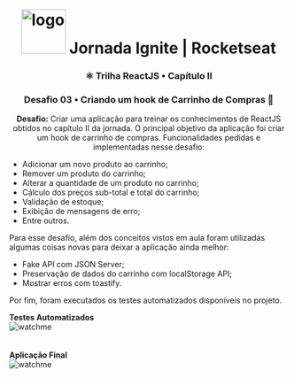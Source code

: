<h1 align="center">
<img src="https://discover.fcamara.dev/wp-content/themes/fcamara/img/rocket/guindaste_body.png" alt="logo" width="80"> Jornada Ignite | Rocketseat
</h1>
<h3 align="center">⚛️ Trilha ReactJS • Capítulo II</h3>
<h3 align="center">Desafio 03 • Criando um hook de Carrinho de Compras 🛒</h3>
<p align="center"><b>Desafio:</b> Criar uma aplicação para treinar os conhecimentos de ReactJS obtidos no capítulo II da jornada. O principal objetivo da aplicação foi criar um hook de carrinho de compras. Funcionalidades pedidas e implementadas nesse desafio:
<ul>
  <li>Adicionar um novo produto ao carrinho;</li>
  <li>Remover um produto do carrinho;</li>
  <li>Alterar a quantidade de um produto no carrinho;</li>
  <li>Cálculo dos preços sub-total e total do carrinho;</li>
  <li>Validação de estoque;</li>
  <li>Exibição de mensagens de erro;</li>
  <li>Entre outros.</li>
</ul>
Para esse desafio, além dos conceitos vistos em aula foram utilizadas algumas coisas novas para deixar a aplicação ainda melhor:
<ul>
  <li>Fake API com JSON Server;</li>
  <li>Preservação de dados do carrinho com localStorage API;</li>
  <li>Mostrar erros com toastify.</li>
</ul>

Por fim, foram executados os testes automatizados disponíveis no projeto.

<b>Testes Automatizados</b><br>
<img src="https://github.com/narelo/assets-readme/blob/main/testes-automatizados-D03.gif?raw=true" alt="watchme">
<br><br><br>
<b>Aplicação Final</b><br>
<img src="https://github.com/narelo/assets-readmes/blob/main/desafio03-TRJS.gif?raw=true" alt="watchme">
